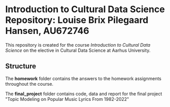 # Introduction to Cultural Data Science Repository: Louise Brix Pilegaard Hansen, AU672746

This repository is created for the course *Introduction to Cultural Data Science* on the elective in Cultural Data Science at Aarhus University.

## Structure

The **homework** folder contains the answers to the homework assignments throughout the course.

The **final_project** folder contains code, data and report for the final project "Topic Modeling on Popular Music Lyrics From 1982-2022"
